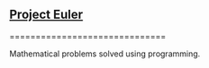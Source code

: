 ## [Project Euler](projecteuler.net)

==============================

Mathematical problems solved using programming.
